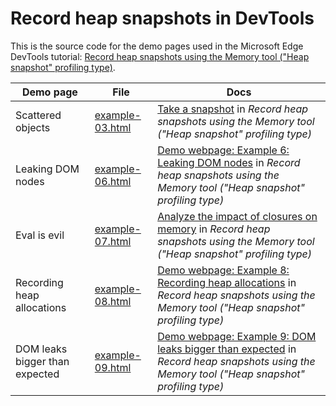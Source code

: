 # Record heap snapshots in DevTools

This is the source code for the demo pages used in the Microsoft Edge DevTools tutorial: [Record heap snapshots using the Memory tool ("Heap snapshot" profiling type)](https://learn.microsoft.com/microsoft-edge/devtools/memory-problems/heap-snapshots).

| Demo page | File | Docs |
|---|---|---|
| Scattered objects | [example-03.html](https://microsoftedge.github.io/Demos/devtools-memory-heap-snapshot/example-03.html) | [Take a snapshot](https://learn.microsoft.com/microsoft-edge/devtools/memory-problems/heap-snapshots#take-a-snapshot) in _Record heap snapshots using the Memory tool ("Heap snapshot" profiling type)_ |
| Leaking DOM nodes | [example-06.html](https://microsoftedge.github.io/Demos/devtools-memory-heap-snapshot/example-06.html) | [Demo webpage: Example 6: Leaking DOM nodes](https://learn.microsoft.com/microsoft-edge/devtools/memory-problems/heap-snapshots#demo-webpage-example-6-leaking-dom-nodes) in _Record heap snapshots using the Memory tool ("Heap snapshot" profiling type)_ |
| Eval is evil | [example-07.html](https://microsoftedge.github.io/Demos/devtools-memory-heap-snapshot/example-07.html) | [Analyze the impact of closures on memory](https://learn.microsoft.com/microsoft-edge/devtools/memory-problems/heap-snapshots#analyze-the-impact-of-closures-on-memory) in _Record heap snapshots using the Memory tool ("Heap snapshot" profiling type)_ |
| Recording heap allocations | [example-08.html](https://microsoftedge.github.io/Demos/devtools-memory-heap-snapshot/example-08.html) | [Demo webpage: Example 8: Recording heap allocations](https://learn.microsoft.com/microsoft-edge/devtools/memory-problems/heap-snapshots#demo-webpage-example-8-recording-heap-allocations) in _Record heap snapshots using the Memory tool ("Heap snapshot" profiling type)_ |
| DOM leaks bigger than expected | [example-09.html](https://microsoftedge.github.io/Demos/devtools-memory-heap-snapshot/example-09.html) | [Demo webpage: Example 9: DOM leaks bigger than expected](https://learn.microsoft.com/microsoft-edge/devtools/memory-problems/heap-snapshots#demo-webpage-example-9-dom-leaks-bigger-than-expected) in _Record heap snapshots using the Memory tool ("Heap snapshot" profiling type)_ |
